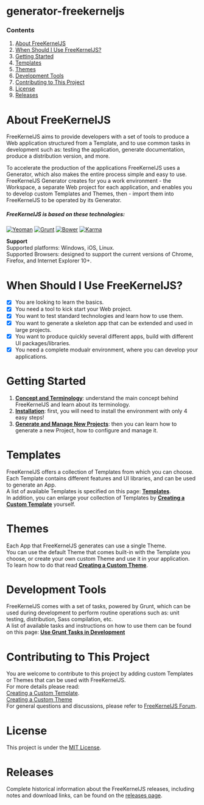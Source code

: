 # generator-freekerneljs


### Contents
1. [About FreeKernelJS](#about)
2. [When Should I Use FreeKernelJS?](#use)
3. [Getting Started](#getting-started)
4. [Templates](#templates)
5. [Themes](#themes)
6. [Development Tools](#development)
7. [Contributing to This Project](#contribute)
8. [License](#license)
9. [Releases](#releases)

# <a name="about"></a> About FreeKernelJS
FreeKernelJS aims to provide developers with a set of tools to produce a Web application structured from a Template, and to use common tasks in development such as: testing the application, generate documentation, produce a distribution version, and more.

To accelerate the production of the applications FreeKernelJS uses a Generator, which also makes the entire process simple and easy to use.  
FreeKernelJS Generator creates for you a work environment - the Workspace, a separate Web project for each application, and enables you to develop custom Templates and Themes, then - import them into FreeKernelJS to be operated by its Generator.

##### FreeKernelJS is based on these technologies:
[![Yeoman](http://pixel-cookers.github.io/built-with-badges/yeoman/yeoman-short.png)](http://yeoman.io/)
[![Grunt](http://pixel-cookers.github.io/built-with-badges/grunt/grunt-short.png)](http://gruntjs.com/)
[![Bower](http://pixel-cookers.github.io/built-with-badges/bower/bower-short.png)](http://bower.io/)
[![Karma](http://pixel-cookers.github.io/built-with-badges/karma/karma-short.png)](https://karma-runner.github.io)

**Support**  
Supported platforms: Windows, iOS, Linux.  
Supported Browsers: designed to support the current versions of Chrome, Firefox, and Internet Explorer 10+.

# <a name="use"></a> When Should I Use FreeKernelJS?
- [x] You are looking to learn the basics.
- [x] You need a tool to kick start your Web project.
- [x] You want to test standard technologies and learn how to use them.
- [x] You want to generate a skeleton app that can be extended and used in large projects.
- [x] You want to produce quickly several different apps, build with different UI packages/libraries.
- [x] You need a complete modualr environment, where you can develop your applications.

# <a name="getting-started"></a> Getting Started
1. **[Concept and Terminology]()**: understand the main concept behind FreeKernelJS and learn about its terminology.
2. **[Installation](https://github.com/FreeKernelJS/generator-freekerneljs/wiki/installation)**: first, you will need to install the environment with only 4 easy steps!
3. **[Generate and Manage New Projects](https://github.com/FreeKernelJS/generator-freekerneljs/wiki/generate-app)**: then you can learn how to generate a new Project, how to configure and manage it. 

# <a name="templates"></a> Templates
FreeKernelJS offers a collection of Templates from which you can choose.  
Each Template contains different features and UI libraries, and can be used to generate an App.  
A list of available Templates is specified on this page: **[Templates](https://github.com/FreeKernelJS/generator-freekerneljs/wiki/templates)**.  
In addition, you can enlarge your collection of Templates by **[Creating a Custom Template](https://github.com/FreeKernelJS/generator-freekerneljs/wiki/templates#custom)** yourself.

# <a name="themes"></a> Themes
Each App that FreeKernelJS generates can use a single Theme.  
You can use the default Theme that comes built-in with the Template you choose, or create your own custom Theme and use it in your application.  
To learn how to do that read **[Creating a Custom Theme]()**.

# <a name="development"></a> Development Tools
FreeKernelJS comes with a set of tasks, powered by Grunt, which can be used during development to perform routine operations such as: unit testing, distribution, Sass compilation, etc.  
A list of available tasks and instructions on how to use them can be found on this page: **[Use Grunt Tasks in Development](https://github.com/FreeKernelJS/generator-freekerneljs/wiki/grunt-tasks)**

# <a name="contribute"></a> Contributing to This Project
You are welcome to contribute to this project by adding custom Templates or Themes that can be used with FreeKernelJS.  
For more details please read:  
[Creating a Custom Template](https://github.com/FreeKernelJS/generator-freekerneljs/wiki/templates#custom).  
[Creating a Custom Theme]()  
For general questions and discussions, please refer to [FreeKernelJS Forum](http://www.forum.freekerneljs.org/).

# <a name="license"></a> License
This project is under the [MIT License](https://github.com/FreeKernelJS/generator-freekerneljs/blob/master/LICENSE).

# <a name="releases"></a> Releases
Complete historical information about the FreeKernelJS releases, including notes and download links, can be found on the [releases page](https://github.com/FreeKernelJS/generator-freekerneljs/releases).
